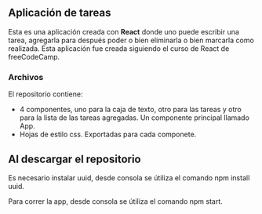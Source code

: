 ## Aplicación de tareas

Esta es una aplicación creada con **React** donde uno puede escribir una tarea, agregarla para después poder o bien eliminarla o bien marcarla como realizada. Esta aplicación fue creada siguiendo el curso de React de freeCodeCamp.

### Archivos

El repositorio contiene:
- 4 componentes, uno para la caja de texto, otro para las tareas y otro para la lista de las tareas agregadas. Un componente principal llamado App.
- Hojas de estilo css. Exportadas para cada componete.

## Al descargar el repositorio

Es necesario instalar uuid, desde consola se útiliza el comando npm install uuid.

Para correr la app, desde consola se útiliza el comando npm start.
